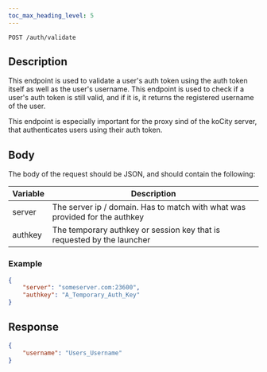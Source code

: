 ```yaml
---
toc_max_heading_level: 5
---
```


```
POST /auth/validate
```

## Description

This endpoint is used to validate a user's auth token using the auth token itself as well as the user's username. This endpoint is used to check if a user's auth token is still valid, and if it is, it returns the registered username of the user.

This endpoint is especially important for the proxy sind of the koCity server, that authenticates users using their auth token.

## Body

The body of the request should be JSON, and should contain the following:

| Variable | Description |
| -------- | -------- |
| server   | The server ip / domain. Has to match with what was provided for the authkey |
| authkey  | The temporary authkey or session key that is requested by the launcher |

### Example

```json
{
    "server": "someserver.com:23600",
    "authkey": "A_Temporary_Auth_Key"
}
```

## Response

```json
{
    "username": "Users_Username"
}
```
